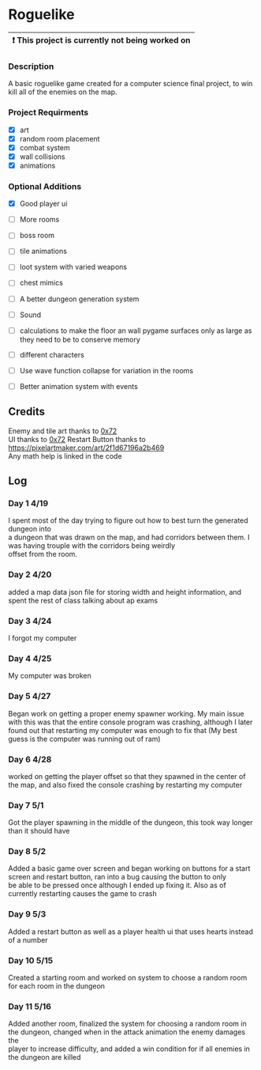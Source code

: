 # Roguelike

| :exclamation:  This project is currently not being worked on   |
|----------------------------------------------------------------|

### Description
A basic roguelike game created for a computer science final project, to win kill all of the enemies on the map. 

### Project Requirments

- [x] art
- [x] random room placement
- [x] combat system
- [x] wall collisions
- [x] animations

### Optional Additions
- [x] Good player ui
- [ ] More rooms
- [ ] boss room
- [ ] tile animations
- [ ] loot system with varied weapons
- [ ] chest mimics
- [ ] A better dungeon generation system
- [ ] Sound
- [ ] calculations to make the floor an wall pygame surfaces only as large as  
they need to be to conserve memory
- [ ] different characters
- [ ] Use wave function collapse for variation in the rooms
- [ ] Better animation system with events


## Credits
Enemy and tile art thanks to [0x72](https://0x72.itch.io/dungeontileset-ii)  
UI thanks to [0x72](https://0x72.itch.io/dungeonui)
Restart Button thanks to https://pixelartmaker.com/art/2f1d67196a2b469  
Any math help is linked in the code


## Log

### Day 1 4/19
I spent most of the day trying to figure out how to best turn the generated dungeon into  
a dungeon that was drawn on the map, and had corridors between them. I was having trouple with the corridors being weirdly  
offset from the room.

### Day 2 4/20
added a map data json file for storing width and height information, and spent the rest of class talking about ap exams

### Day 3 4/24
I forgot my computer

### Day 4 4/25
My computer was broken

### Day 5 4/27
Began work on getting a proper enemy spawner working. My main issue with this was that the entire console program was crashing,
although I later found out that restarting my computer was enough to fix that (My best guess is the computer was running out of ram)

### Day 6 4/28
worked on getting the player offset so that they spawned in the center of the map, and also fixed the console crashing by restarting my computer

### Day 7 5/1
Got the player spawning in the middle of the dungeon, this took way longer than it should have

### Day 8 5/2
Added a basic game over screen and began working on buttons for a start screen and restart button, ran into a bug causing the button to only  
be able to be pressed once although I ended up fixing it. Also as of currently restarting causes the game to crash

### Day 9 5/3
Added a restart button as well as a player health ui that uses hearts instead of a number

### Day 10 5/15
Created a starting room and worked on system to choose a random room for each room in the dungeon

### Day 11 5/16
Added another room, finalized the system for choosing a random room in the dungeon, changed when in the attack animation the enemy damages the  
player to increase difficulty, and added a win condition for if all enemies in the dungeon are killed

